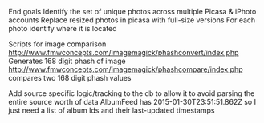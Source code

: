 End goals
	Identify the set of unique photos across multiple Picasa & iPhoto accounts
	Replace resized photos in picasa with full-size versions
	For each photo identify where it is located

Scripts for image comparison
	http://www.fmwconcepts.com/imagemagick/phashconvert/index.php
		Generates 168 digit phash of image 
	http://www.fmwconcepts.com/imagemagick/phashcompare/index.php
		compares two 168 digit phash values

Add source specific logic/tracking to the db to allow it to avoid parsing the entire source worth of data
	AlbumFeed has <updated>2015-01-30T23:51:51.862Z</updated> so I just need a list of album Ids and their last-updated timestamps